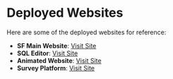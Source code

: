 # Deployed Websites

Here are some of the deployed websites for reference:

- **SF Main Website**: [Visit Site](https://bit.ly/springfest-23)
- **SQL Editor**: [Visit Site](https://gaurav-sql-editor.netlify.app/)
- **Animated Website**: [Visit Site](https://animated-web-eight.vercel.app/)
- **Survey Platform**: [Visit Site](https://sp.lsb.gov.bd/)


